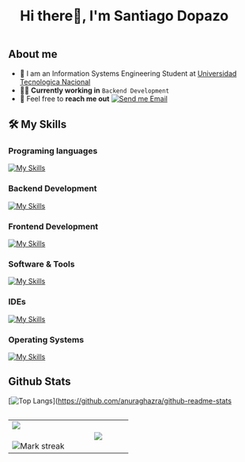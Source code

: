 <div id="user-content-toc">
  <ul align="left">
    <summary><h1 style="display: inline-block">Hi there👋, I'm Santiago Dopazo</h1></summary>
  </ul>
</div>

## About me

- :school: I am an Information Systems Engineering Student at [Universidad Tecnologica Nacional](https://www.utn.edu.ar/es/)
- :technologist: **Currently working in** `Backend Development`
- :email: Feel free to **reach me out** [![Send me Email](https://img.shields.io/static/v1?label=email&amp;message=SantiagoDopazo&amp;color=EA4335&amp;style=flat-square)](mailto:dopazosantiago20@gmail.com) 

## 🛠️ My Skills

### Programing languages

[![My Skills](https://skillicons.dev/icons?i=c,cpp,haskell,js,ruby,cs)](https://skillicons.dev)

### Backend Development

[![My Skills](https://skillicons.dev/icons?i=rails,postgres,redis,postman)](https://skillicons.dev)

### Frontend Development

[![My Skills](https://skillicons.dev/icons?i=html,css,react,yarn,npm)](https://skillicons.dev)

### Software & Tools

[![My Skills](https://skillicons.dev/icons?i=github,gitlab,docker,ansible,kubernetes,terraform,unity)](https://skillicons.dev)

### IDEs

[![My Skills](https://skillicons.dev/icons?i=vscode,eclipse)](https://skillicons.dev)

### Operating Systems

[![My Skills](https://skillicons.dev/icons?i=windows,linux)](https://skillicons.dev)

## Github Stats

[![Top Langs](https://github-readme-stats-git-masterrstaa-rickstaa.vercel.app/api/top-langs/?username=SantiagoDopazo)](https://github.com/anuraghazra/github-readme-stats

<p align="left">
  <!--- stats (start) -->
<table align="left">
<tr border="none">
<td width="50%" align="center">
  <img  align="left"  src="https://github-readme-stats.vercel.app/api?username=SantiagoDopazo&theme=dark&show_icons=true&count_private=true" />
  <br></br>
  <img  title="🔥 Get streak stats for your profile at git.io/streak-stats" alt="Mark streak" src="https://github-readme-streak-stats.herokuapp.com/?user=SantiagoDopazo&theme=dark&hide_border=false" /> 
</td>


<td width="50%" align="center">

  <img  align="center"  src="https://github-readme-stats-anuraghazra1.vercel.app/api/top-langs/?username=SantiagoDopazo&theme=dark&hide_border=false&no-bg=true&no-frame=true&langs_count=7"/>

  </td>
</tr>
</table>
